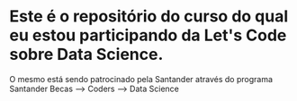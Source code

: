 # Este é o repositório do curso do qual eu estou participando da Let's Code sobre Data Science.
O mesmo está sendo patrocinado pela Santander através do programa Santander Becas --> Coders --> Data Science
